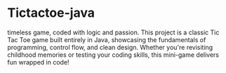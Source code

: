 # Tictactoe-java
timeless game, coded with logic and passion. This project is a classic Tic Tac Toe game built entirely in Java, showcasing the fundamentals of programming, control flow, and clean design.  Whether you're revisiting childhood memories or testing your coding skills, this mini-game delivers fun wrapped in code!
